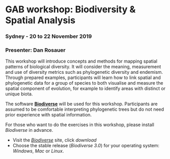 # GAB workshop: Biodiversity & Spatial Analysis
### Sydney - 20 to 22 November 2019

### Presenter: Dan Rosauer

This workshop will introduce concepts and methods for mapping spatial patterns of biological diversity. It will consider the meaning, measurement and use of diversity metrics such as phylogenetic diversity and endemism. Through
prepared examples, participants will learn how to link spatial and phylogenetic data for a group of species to both visualise and measure the spatial component of evolution, for example to identify areas with distinct or unique biota.

The software **[Biodiverse](http://shawnlaffan.github.io/biodiverse/ "Biodiverse Homepage")** will be used for this workshop. Participants are assumed to be comfortable interpreting phylogenetic trees but do not need prior experience with spatial information.

For those who want to do the exercises in this workshop, please install *Biodiverse* in advance.

+ Visit the *[Biodiverse](http://shawnlaffan.github.io/biodiverse/ "Biodiverse Homepage")* site, click *download*
+ Choose the stable release (*Biodiverse 3.0*) for your operating system: *Windows*, *Mac* or *Linux*.
